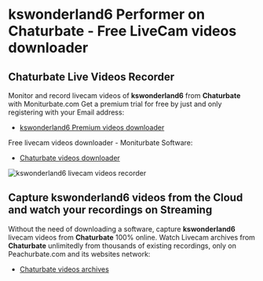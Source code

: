 # kswonderland6 Performer on Chaturbate - Free LiveCam videos downloader

## Chaturbate Live Videos Recorder

Monitor and record livecam videos of **kswonderland6** from **Chaturbate** with Moniturbate.com
Get a premium trial for free by just and only registering with your Email address:
* [kswonderland6 Premium videos downloader](https://moniturbate.com/request-demo-licence-key.html)

Free livecam videos downloader - Moniturbate Software:
* [Chaturbate videos downloader](https://moniturbate.com/moniturbate-download-software.html)

![kswonderland6 livecam videos recorder](https://peachurnet.com/templates/moniturbate-software.png)


## Capture kswonderland6 videos from the Cloud and watch your recordings on Streaming

Without the need of downloading a software, capture **kswonderland6** livecam videos from **Chaturbate** 100% online.
Watch Livecam archives from **Chaturbate** unlimitedly from thousands of existing recordings, only on Peachurbate.com and its websites network:
* [Chaturbate videos archives](https://peachurnet.com/)